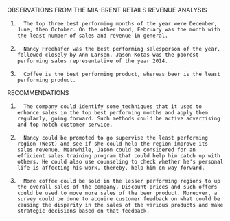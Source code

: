 OBSERVATIONS FROM THE MIA-BRENT RETAILS REVENUE ANALYSIS 
1.       The top three best performing months of the year were December, June, then October. On the other hand, February was the month with the least number of sales and revenue in general.
2.       Nancy Freehafer was the best performing salesperson of the year, followed closely by Ann Larsen. Jason Kotas was the poorest performing sales representative of the year 2014.
3.       Coffee is the best performing product, whereas beer is the least performing product.
 
RECOMMENDATIONS
1.       The company could identify some techniques that it used to enhance sales in the top best performing months and apply them regularly, going forward. Such methods could be active advertising and top-notch customer service.
2.       Nancy could be promoted to go supervise the least performing region (West) and see if she could help the region improve its sales revenue. Meanwhile, Jason could be considered for an efficient sales training program that could help him catch up with others. He could also use counseling to check whether he's personal life is affecting his work, thereby, help him on way forward.
3.       More coffee could be sold in the lesser performing regions to up the overall sales of the company. Discount prices and such offers could be used to move more sales of the beer product. Moreover, a survey could be done to acquire customer feedback on what could be causing the disparity in the sales of the various products and make strategic decisions based on that feedback.
